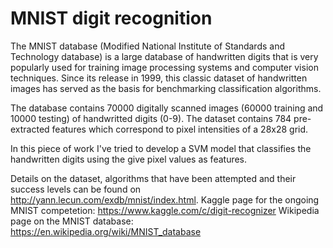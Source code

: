 # MNIST digit recognition

The MNIST database (Modified National Institute of Standards and Technology database) is a large database of handwritten digits that is very popularly used for training image processing systems and computer vision techniques. Since its release in 1999, this classic dataset of handwritten images has served as the basis for benchmarking classification algorithms. 

The database contains 70000 digitally scanned images (60000 training and 10000 testing) of handwritted digits (0-9). The dataset contains 784 pre-extracted features which correspond to pixel intensities of a 28x28 grid.

In this piece of work I've tried to develop a SVM model that classifies the handwritten digits using the give pixel values as features.

Details on the dataset, algorithms that have been attempted and their success levels can be found on http://yann.lecun.com/exdb/mnist/index.html. 
Kaggle page for the ongoing MNIST competetion: https://www.kaggle.com/c/digit-recognizer
Wikipedia page on the MNIST database: https://en.wikipedia.org/wiki/MNIST_database
